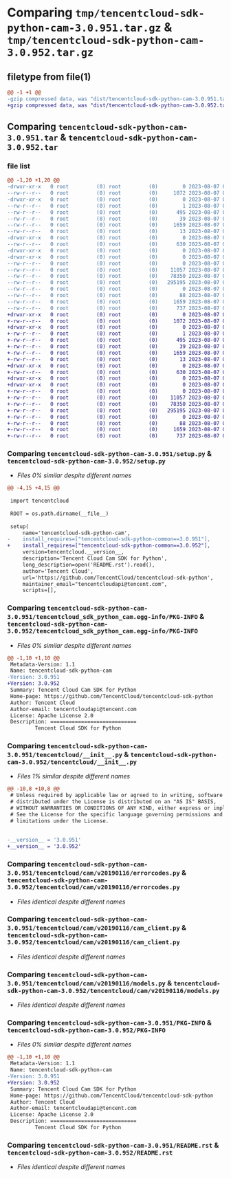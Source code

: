 # Comparing `tmp/tencentcloud-sdk-python-cam-3.0.951.tar.gz` & `tmp/tencentcloud-sdk-python-cam-3.0.952.tar.gz`

## filetype from file(1)

```diff
@@ -1 +1 @@
-gzip compressed data, was "dist/tencentcloud-sdk-python-cam-3.0.951.tar", last modified: Mon Aug  7 00:20:52 2023, max compression
+gzip compressed data, was "dist/tencentcloud-sdk-python-cam-3.0.952.tar", last modified: Mon Aug  7 08:47:36 2023, max compression
```

## Comparing `tencentcloud-sdk-python-cam-3.0.951.tar` & `tencentcloud-sdk-python-cam-3.0.952.tar`

### file list

```diff
@@ -1,20 +1,20 @@
-drwxr-xr-x   0 root         (0) root         (0)        0 2023-08-07 00:20:52.000000 tencentcloud-sdk-python-cam-3.0.951/
--rw-r--r--   0 root         (0) root         (0)     1072 2023-08-07 00:20:52.000000 tencentcloud-sdk-python-cam-3.0.951/setup.py
-drwxr-xr-x   0 root         (0) root         (0)        0 2023-08-07 00:20:52.000000 tencentcloud-sdk-python-cam-3.0.951/tencentcloud_sdk_python_cam.egg-info/
--rw-r--r--   0 root         (0) root         (0)        1 2023-08-07 00:20:52.000000 tencentcloud-sdk-python-cam-3.0.951/tencentcloud_sdk_python_cam.egg-info/dependency_links.txt
--rw-r--r--   0 root         (0) root         (0)      495 2023-08-07 00:20:52.000000 tencentcloud-sdk-python-cam-3.0.951/tencentcloud_sdk_python_cam.egg-info/SOURCES.txt
--rw-r--r--   0 root         (0) root         (0)       39 2023-08-07 00:20:52.000000 tencentcloud-sdk-python-cam-3.0.951/tencentcloud_sdk_python_cam.egg-info/requires.txt
--rw-r--r--   0 root         (0) root         (0)     1659 2023-08-07 00:20:52.000000 tencentcloud-sdk-python-cam-3.0.951/tencentcloud_sdk_python_cam.egg-info/PKG-INFO
--rw-r--r--   0 root         (0) root         (0)       13 2023-08-07 00:20:52.000000 tencentcloud-sdk-python-cam-3.0.951/tencentcloud_sdk_python_cam.egg-info/top_level.txt
-drwxr-xr-x   0 root         (0) root         (0)        0 2023-08-07 00:20:52.000000 tencentcloud-sdk-python-cam-3.0.951/tencentcloud/
--rw-r--r--   0 root         (0) root         (0)      630 2023-08-07 00:20:52.000000 tencentcloud-sdk-python-cam-3.0.951/tencentcloud/__init__.py
-drwxr-xr-x   0 root         (0) root         (0)        0 2023-08-07 00:20:52.000000 tencentcloud-sdk-python-cam-3.0.951/tencentcloud/cam/
-drwxr-xr-x   0 root         (0) root         (0)        0 2023-08-07 00:20:52.000000 tencentcloud-sdk-python-cam-3.0.951/tencentcloud/cam/v20190116/
--rw-r--r--   0 root         (0) root         (0)        0 2023-08-07 00:20:52.000000 tencentcloud-sdk-python-cam-3.0.951/tencentcloud/cam/v20190116/__init__.py
--rw-r--r--   0 root         (0) root         (0)    11057 2023-08-07 00:20:52.000000 tencentcloud-sdk-python-cam-3.0.951/tencentcloud/cam/v20190116/errorcodes.py
--rw-r--r--   0 root         (0) root         (0)    78350 2023-08-07 00:20:52.000000 tencentcloud-sdk-python-cam-3.0.951/tencentcloud/cam/v20190116/cam_client.py
--rw-r--r--   0 root         (0) root         (0)   295195 2023-08-07 00:20:52.000000 tencentcloud-sdk-python-cam-3.0.951/tencentcloud/cam/v20190116/models.py
--rw-r--r--   0 root         (0) root         (0)        0 2023-08-07 00:20:52.000000 tencentcloud-sdk-python-cam-3.0.951/tencentcloud/cam/__init__.py
--rw-r--r--   0 root         (0) root         (0)       88 2023-08-07 00:20:52.000000 tencentcloud-sdk-python-cam-3.0.951/setup.cfg
--rw-r--r--   0 root         (0) root         (0)     1659 2023-08-07 00:20:52.000000 tencentcloud-sdk-python-cam-3.0.951/PKG-INFO
--rw-r--r--   0 root         (0) root         (0)      737 2023-08-07 00:20:52.000000 tencentcloud-sdk-python-cam-3.0.951/README.rst
+drwxr-xr-x   0 root         (0) root         (0)        0 2023-08-07 08:47:36.000000 tencentcloud-sdk-python-cam-3.0.952/
+-rw-r--r--   0 root         (0) root         (0)     1072 2023-08-07 08:47:35.000000 tencentcloud-sdk-python-cam-3.0.952/setup.py
+drwxr-xr-x   0 root         (0) root         (0)        0 2023-08-07 08:47:36.000000 tencentcloud-sdk-python-cam-3.0.952/tencentcloud_sdk_python_cam.egg-info/
+-rw-r--r--   0 root         (0) root         (0)        1 2023-08-07 08:47:36.000000 tencentcloud-sdk-python-cam-3.0.952/tencentcloud_sdk_python_cam.egg-info/dependency_links.txt
+-rw-r--r--   0 root         (0) root         (0)      495 2023-08-07 08:47:36.000000 tencentcloud-sdk-python-cam-3.0.952/tencentcloud_sdk_python_cam.egg-info/SOURCES.txt
+-rw-r--r--   0 root         (0) root         (0)       39 2023-08-07 08:47:36.000000 tencentcloud-sdk-python-cam-3.0.952/tencentcloud_sdk_python_cam.egg-info/requires.txt
+-rw-r--r--   0 root         (0) root         (0)     1659 2023-08-07 08:47:36.000000 tencentcloud-sdk-python-cam-3.0.952/tencentcloud_sdk_python_cam.egg-info/PKG-INFO
+-rw-r--r--   0 root         (0) root         (0)       13 2023-08-07 08:47:36.000000 tencentcloud-sdk-python-cam-3.0.952/tencentcloud_sdk_python_cam.egg-info/top_level.txt
+drwxr-xr-x   0 root         (0) root         (0)        0 2023-08-07 08:47:36.000000 tencentcloud-sdk-python-cam-3.0.952/tencentcloud/
+-rw-r--r--   0 root         (0) root         (0)      630 2023-08-07 08:47:35.000000 tencentcloud-sdk-python-cam-3.0.952/tencentcloud/__init__.py
+drwxr-xr-x   0 root         (0) root         (0)        0 2023-08-07 08:47:36.000000 tencentcloud-sdk-python-cam-3.0.952/tencentcloud/cam/
+drwxr-xr-x   0 root         (0) root         (0)        0 2023-08-07 08:47:36.000000 tencentcloud-sdk-python-cam-3.0.952/tencentcloud/cam/v20190116/
+-rw-r--r--   0 root         (0) root         (0)        0 2023-08-07 08:47:35.000000 tencentcloud-sdk-python-cam-3.0.952/tencentcloud/cam/v20190116/__init__.py
+-rw-r--r--   0 root         (0) root         (0)    11057 2023-08-07 08:47:35.000000 tencentcloud-sdk-python-cam-3.0.952/tencentcloud/cam/v20190116/errorcodes.py
+-rw-r--r--   0 root         (0) root         (0)    78350 2023-08-07 08:47:35.000000 tencentcloud-sdk-python-cam-3.0.952/tencentcloud/cam/v20190116/cam_client.py
+-rw-r--r--   0 root         (0) root         (0)   295195 2023-08-07 08:47:35.000000 tencentcloud-sdk-python-cam-3.0.952/tencentcloud/cam/v20190116/models.py
+-rw-r--r--   0 root         (0) root         (0)        0 2023-08-07 08:47:35.000000 tencentcloud-sdk-python-cam-3.0.952/tencentcloud/cam/__init__.py
+-rw-r--r--   0 root         (0) root         (0)       88 2023-08-07 08:47:36.000000 tencentcloud-sdk-python-cam-3.0.952/setup.cfg
+-rw-r--r--   0 root         (0) root         (0)     1659 2023-08-07 08:47:36.000000 tencentcloud-sdk-python-cam-3.0.952/PKG-INFO
+-rw-r--r--   0 root         (0) root         (0)      737 2023-08-07 08:47:35.000000 tencentcloud-sdk-python-cam-3.0.952/README.rst
```

### Comparing `tencentcloud-sdk-python-cam-3.0.951/setup.py` & `tencentcloud-sdk-python-cam-3.0.952/setup.py`

 * *Files 0% similar despite different names*

```diff
@@ -4,15 +4,15 @@
 
 import tencentcloud
 
 ROOT = os.path.dirname(__file__)
 
 setup(
     name='tencentcloud-sdk-python-cam',
-    install_requires=["tencentcloud-sdk-python-common==3.0.951"],
+    install_requires=["tencentcloud-sdk-python-common==3.0.952"],
     version=tencentcloud.__version__,
     description='Tencent Cloud Cam SDK for Python',
     long_description=open('README.rst').read(),
     author='Tencent Cloud',
     url='https://github.com/TencentCloud/tencentcloud-sdk-python',
     maintainer_email="tencentcloudapi@tencent.com",
     scripts=[],
```

### Comparing `tencentcloud-sdk-python-cam-3.0.951/tencentcloud_sdk_python_cam.egg-info/PKG-INFO` & `tencentcloud-sdk-python-cam-3.0.952/tencentcloud_sdk_python_cam.egg-info/PKG-INFO`

 * *Files 0% similar despite different names*

```diff
@@ -1,10 +1,10 @@
 Metadata-Version: 1.1
 Name: tencentcloud-sdk-python-cam
-Version: 3.0.951
+Version: 3.0.952
 Summary: Tencent Cloud Cam SDK for Python
 Home-page: https://github.com/TencentCloud/tencentcloud-sdk-python
 Author: Tencent Cloud
 Author-email: tencentcloudapi@tencent.com
 License: Apache License 2.0
 Description: ============================
         Tencent Cloud SDK for Python
```

### Comparing `tencentcloud-sdk-python-cam-3.0.951/tencentcloud/__init__.py` & `tencentcloud-sdk-python-cam-3.0.952/tencentcloud/__init__.py`

 * *Files 1% similar despite different names*

```diff
@@ -10,8 +10,8 @@
 # Unless required by applicable law or agreed to in writing, software
 # distributed under the License is distributed on an "AS IS" BASIS,
 # WITHOUT WARRANTIES OR CONDITIONS OF ANY KIND, either express or implied.
 # See the License for the specific language governing permissions and
 # limitations under the License.
 
 
-__version__ = '3.0.951'
+__version__ = '3.0.952'
```

### Comparing `tencentcloud-sdk-python-cam-3.0.951/tencentcloud/cam/v20190116/errorcodes.py` & `tencentcloud-sdk-python-cam-3.0.952/tencentcloud/cam/v20190116/errorcodes.py`

 * *Files identical despite different names*

### Comparing `tencentcloud-sdk-python-cam-3.0.951/tencentcloud/cam/v20190116/cam_client.py` & `tencentcloud-sdk-python-cam-3.0.952/tencentcloud/cam/v20190116/cam_client.py`

 * *Files identical despite different names*

### Comparing `tencentcloud-sdk-python-cam-3.0.951/tencentcloud/cam/v20190116/models.py` & `tencentcloud-sdk-python-cam-3.0.952/tencentcloud/cam/v20190116/models.py`

 * *Files identical despite different names*

### Comparing `tencentcloud-sdk-python-cam-3.0.951/PKG-INFO` & `tencentcloud-sdk-python-cam-3.0.952/PKG-INFO`

 * *Files 0% similar despite different names*

```diff
@@ -1,10 +1,10 @@
 Metadata-Version: 1.1
 Name: tencentcloud-sdk-python-cam
-Version: 3.0.951
+Version: 3.0.952
 Summary: Tencent Cloud Cam SDK for Python
 Home-page: https://github.com/TencentCloud/tencentcloud-sdk-python
 Author: Tencent Cloud
 Author-email: tencentcloudapi@tencent.com
 License: Apache License 2.0
 Description: ============================
         Tencent Cloud SDK for Python
```

### Comparing `tencentcloud-sdk-python-cam-3.0.951/README.rst` & `tencentcloud-sdk-python-cam-3.0.952/README.rst`

 * *Files identical despite different names*

